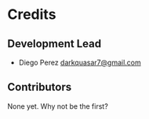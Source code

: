 # Credits

## Development Lead

* Diego Perez <darkquasar7@gmail.com>

## Contributors

None yet. Why not be the first?
